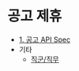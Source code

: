 # 공고 제휴

* [1. 공고 API Spec](공고%20연동%20API%20SPEC.md)
* 기타
    * [직군/직무](filters/jobs.md)
    <!-- * [기업유형](filters/) -->
    <!-- * [산업유형](filters/) -->
    <!-- * [채용유형](filters/) -->
    <!-- * [교육](filters/) -->
    <!-- * [경력](filters/) -->
    <!-- * [지역](filters/) -->
    <!-- * [마감기한](filters/) -->
